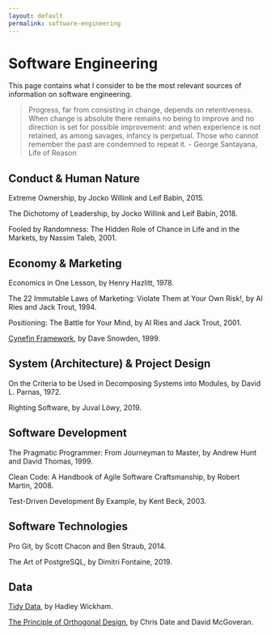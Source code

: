 ```yaml
---
layout: default
permalink: software-engineering
---
```


# Software Engineering

This page contains what I consider to be the most relevant sources of information on software engineering.

> Progress, far from consisting in change, depends on retentiveness. When change is absolute there remains no being to improve and no direction is set for possible improvement: and when experience is not retained, as among savages, infancy is perpetual. Those who cannot remember the past are condemned to repeat it. - George Santayana, Life of Reason

## Conduct & Human Nature

Extreme Ownership, by Jocko Willink and Leif Babin, 2015.

The Dichotomy of Leadership, by Jocko Willink and Leif Babin, 2018.

Fooled by Randomness: The Hidden Role of Chance in Life and in the Markets, by Nassim Taleb, 2001.

## Economy & Marketing

Economics in One Lesson, by Henry Hazlitt, 1978.

The 22 Immutable Laws of Marketing: Violate Them at Your Own Risk!, by Al Ries and Jack Trout, 1994.

Positioning: The Battle for Your Mind, by Al Ries and Jack Trout, 2001.

[Cynefin Framework](https://en.wikipedia.org/wiki/Cynefin_framework), by Dave Snowden, 1999.

## System (Architecture) & Project Design

On the Criteria to be Used in Decomposing Systems into Modules, by David L. Parnas, 1972.

Righting Software, by Juval Löwy, 2019.

## Software Development

The Pragmatic Programmer: From Journeyman to Master, by Andrew Hunt and David Thomas, 1999.

Clean Code: A Handbook of Agile Software Craftsmanship, by Robert Martin, 2008.

Test-Driven Development By Example, by Kent Beck, 2003.

## Software Technologies

Pro Git, by Scott Chacon and Ben Straub, 2014.

The Art of PostgreSQL, by Dimitri Fontaine, 2019.

## Data

[Tidy Data](https://vita.had.co.nz/papers/tidy-data.pdf), by Hadley Wickham.

[The Principle of Orthogonal Design](https://web.archive.org/web/20100224075429/http://www.dbdebunk.com/page/page/622331.htm), by Chris Date and David McGoveran.
